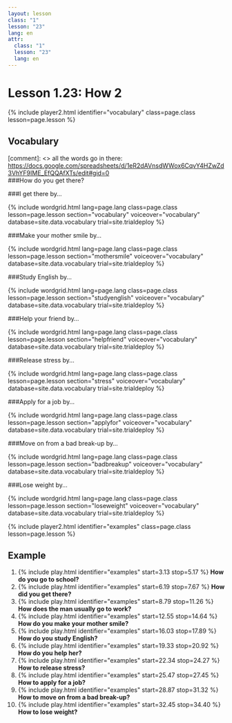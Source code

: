 ```yaml
---
layout: lesson
class: "1"
lesson: "23"
lang: en
attr:
  class: "1"
  lesson: "23"
  lang: en
---
```



# Lesson 1.23: How 2


{% include player2.html identifier="vocabulary" class=page.class lesson=page.lesson %}
## Vocabulary 

[comment]: <>  all the words go in there: https://docs.google.com/spreadsheets/d/1eR2dAVnsdWWox6CqvY4HZwZd3VhYF9IME_EfQQAfXTs/edit#gid=0  
###How do you get there?    
		
###I get there by…   

{% include wordgrid.html lang=page.lang
		class=page.class 
		lesson=page.lesson 
		section="vocabulary"
		voiceover="vocabulary"
		database=site.data.vocabulary 
		trial=site.trialdeploy %} 

###Make your mother smile by…    

{% include wordgrid.html lang=page.lang
		class=page.class 
		lesson=page.lesson 
		section="mothersmile"
		voiceover="vocabulary"
		database=site.data.vocabulary 
		trial=site.trialdeploy %}  


###Study English by…

{% include wordgrid.html lang=page.lang
		class=page.class 
		lesson=page.lesson 
		section="studyenglish"
		voiceover="vocabulary"
		database=site.data.vocabulary 
		trial=site.trialdeploy %} 
   
###Help your friend by…

{% include wordgrid.html lang=page.lang
		class=page.class 
		lesson=page.lesson 
		section="helpfriend"
		voiceover="vocabulary"
		database=site.data.vocabulary 
		trial=site.trialdeploy %} 

###Release stress by…

{% include wordgrid.html lang=page.lang
		class=page.class 
		lesson=page.lesson 
		section="stress"
		voiceover="vocabulary"
		database=site.data.vocabulary 
		trial=site.trialdeploy %} 
  
###Apply for a job by…

{% include wordgrid.html lang=page.lang
		class=page.class 
		lesson=page.lesson 
		section="applyfor"
		voiceover="vocabulary"
		database=site.data.vocabulary 
		trial=site.trialdeploy %} 
   

###Move on from a bad break-up by…

{% include wordgrid.html lang=page.lang
		class=page.class 
		lesson=page.lesson 
		section="badbreakup"
		voiceover="vocabulary"
		database=site.data.vocabulary 
		trial=site.trialdeploy %} 

###Lose weight by…

{% include wordgrid.html lang=page.lang
		class=page.class 
		lesson=page.lesson 
		section="loseweight"
		voiceover="vocabulary"
		database=site.data.vocabulary 
		trial=site.trialdeploy %} 

{% include player2.html identifier="examples" class=page.class lesson=page.lesson %}

## Example
1. {% include play.html identifier="examples" start=3.13 stop=5.17 %} __How do you go to school?__   
2. {% include play.html identifier="examples" start=6.19 stop=7.67 %} __How did you get there?__    
3. {% include play.html identifier="examples" start=8.79 stop=11.26 %} __How does the man usually go to work?__    
4. {% include play.html identifier="examples" start=12.55 stop=14.64 %} __How do you make your mother smile?__    
5. {% include play.html identifier="examples" start=16.03 stop=17.89 %} __How do you study English?__   
6. {% include play.html identifier="examples" start=19.33 stop=20.92 %} __How do you help her?__    
7. {% include play.html identifier="examples" start=22.34 stop=24.27 %} __How to release stress?__    
8. {% include play.html identifier="examples" start=25.47 stop=27.45 %} __How to apply for a job?__   
9. {% include play.html identifier="examples" start=28.87 stop=31.32 %} __How to move on from a bad break-up?__    
10. {% include play.html identifier="examples" start=32.45 stop=34.40 %} __How to lose weight?__   

 
